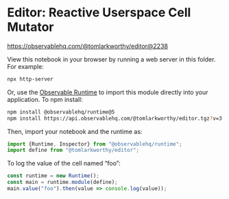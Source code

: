 # Editor: Reactive Userspace Cell Mutator

https://observablehq.com/@tomlarkworthy/editor@2238

View this notebook in your browser by running a web server in this folder. For
example:

~~~sh
npx http-server
~~~

Or, use the [Observable Runtime](https://github.com/observablehq/runtime) to
import this module directly into your application. To npm install:

~~~sh
npm install @observablehq/runtime@5
npm install https://api.observablehq.com/@tomlarkworthy/editor.tgz?v=3
~~~

Then, import your notebook and the runtime as:

~~~js
import {Runtime, Inspector} from "@observablehq/runtime";
import define from "@tomlarkworthy/editor";
~~~

To log the value of the cell named “foo”:

~~~js
const runtime = new Runtime();
const main = runtime.module(define);
main.value("foo").then(value => console.log(value));
~~~

